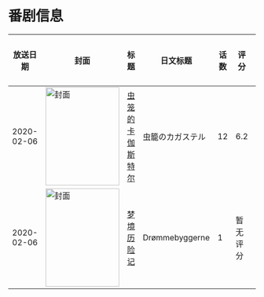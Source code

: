 # 番剧信息

|放送日期|封面|标题|日文标题|话数|评分|评分人数|
|---|---|---|---|---|---|---|
|2020-02-06|<img src="//lain.bgm.tv/pic/cover/c/15/6b/266224_s1Rbs.jpg" alt="封面" style="width:150px;height:200px;object-fit:cover;">|[虫笼的卡伽斯特尔](https://bangumi.tv/subject/266224)|虫籠のカガステル|12|6.2|304人评分|
|2020-02-06|<img src="//lain.bgm.tv/pic/cover/c/31/8a/363855_QJ6E0.jpg" alt="封面" style="width:150px;height:200px;object-fit:cover;">|[梦境历险记](https://bangumi.tv/subject/363855)|Drømmebyggerne|1|暂无评分|少于10人评分|
